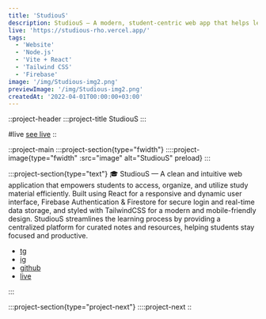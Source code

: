 ```yaml
---
title: 'StudiouS'
description: StudiouS — A modern, student-centric web app that helps learners access curated study materials effortlessly. Built with React, Firebase, and TailwindCSS, StudiouS provides a clean interface, user authentication, and a central hub for notes, guides, and resources to make learning more efficient and organized.
live: 'https://studious-rho.vercel.app/'
tags:
  - 'Website'
  - 'Node.js'
  - 'Vite + React'
  - 'Tailwind CSS'
  - 'Firebase'
image: '/img/Studious-img2.png'
previewImage: '/img/Studious-img2.png'
createdAt: '2022-04-01T00:00:00+03:00'
---
```


::project-header
:::project-title
StudiouS
:::

#live
[see live](https://studious-rho.vercel.app/)
::

::project-main
:::project-section{type="fwidth"}
::::project-image{type="fwidth" :src="image" alt="StudiouS" preload}
:::

:::project-section{type="text"}
🎓 StudiouS — A clean and intuitive web application that empowers students to access, organize, and utilize study material efficiently.
Built using React for a responsive and dynamic user interface, Firebase Authentication & Firestore for secure login and real-time data storage, and styled with TailwindCSS for a modern and mobile-friendly design.
StudiouS streamlines the learning process by providing a centralized platform for curated notes and resources, helping students stay focused and productive.

- [tg](https://t.me/Preet_Rajput_9000)
- [ig](https://www.instagram.com/_preet_rajput_9000)
- [github](https://github.com/Dexter0900)
- [live](https://studious-rho.vercel.app/)

:::

:::project-section{type="project-next"}
::::project-next
::
